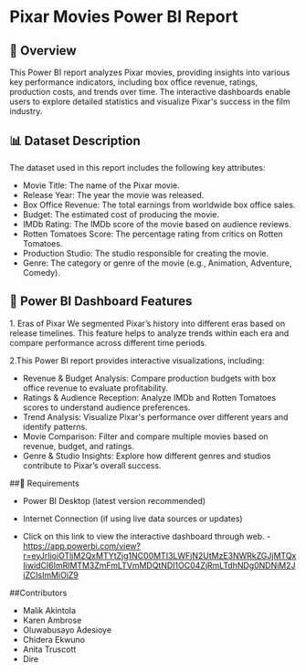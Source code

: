 # Pixar Movies Power BI Report

## 📌 Overview
This Power BI report analyzes Pixar movies, providing insights into various key performance indicators, including box office revenue, ratings, production costs, and trends over time. The interactive dashboards enable users to explore detailed statistics and visualize Pixar's success in the film industry.

## 📊 Dataset Description
The dataset used in this report includes the following key attributes:
- Movie Title: The name of the Pixar movie.
- Release Year: The year the movie was released.
- Box Office Revenue: The total earnings from worldwide box office sales.
- Budget: The estimated cost of producing the movie.
- IMDb Rating: The IMDb score of the movie based on audience reviews.
- Rotten Tomatoes Score: The percentage rating from critics on Rotten Tomatoes.
- Production Studio: The studio responsible for creating the movie.
- Genre: The category or genre of the movie (e.g., Animation, Adventure, Comedy).

## 🚀 Power BI Dashboard Features
1.⁠ ⁠Eras of Pixar
We segmented Pixar’s history into different eras based on release timelines.
This feature helps to analyze trends within each era and compare performance across different time periods.

2.This Power BI report provides interactive visualizations, including:
- Revenue & Budget Analysis: Compare production budgets with box office revenue to evaluate profitability.
- Ratings & Audience Reception: Analyze IMDb and Rotten Tomatoes scores to understand audience preferences.
- Trend Analysis: Visualize Pixar's performance over different years and identify patterns.
- Movie Comparison: Filter and compare multiple movies based on revenue, budget, and ratings.
- Genre & Studio Insights: Explore how different genres and studios contribute to Pixar’s overall success.

##📝 Requirements
- Power BI Desktop (latest version recommended)
- Internet Connection (if using live data sources or updates)

- Click on this link to view the interactive dashboard through web.
-https://app.powerbi.com/view?r=eyJrIjoiOTljM2QxMTYtZjg1NC00MTI3LWFjN2UtMzE3NWRkZGJjMTQxIiwidCI6ImRlMTM3ZmFmLTVmMDQtNDI1OC04ZjRmLTdhNDg0NDNiM2JiZCIsImMiOjZ9

##Contributors
- Malik Akintola
- Karen Ambrose
- Oluwabusayo Adesioye
- Chidera Ekwuno
- Anita Truscott
- Dire


